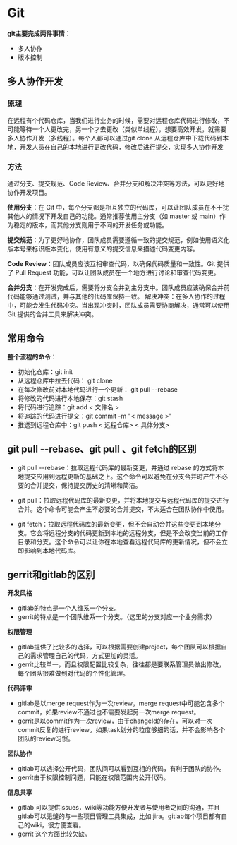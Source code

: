 # Git
**git主要完成两件事情：**
- 多人协作
- 版本控制

## 多人协作开发

### 原理
在远程有个代码仓库，当我们进行业务的时候，需要对远程仓库代码进行修改，不可能等待一个人更改完，另一个才去更改（类似单线程），想要高效开发，就需要多人协作开发（多线程）。每个人都可以通过git clone 从远程仓库中下载代码到本地，开发人员在自己的本地进行更改代码，修改后进行提交，实现多人协作开发

### 方法
通过分支、提交规范、Code Review、合并分支和解决冲突等方法，可以更好地协作开发项目。

**使用分支**：在 Git 中，每个分支都是相互独立的代码库，可以让团队成员在不干扰其他人的情况下开发自己的功能。通常推荐使用主分支（如 master 或 main）作为稳定的版本，而其他分支则用于不同的开发任务或功能。

**提交规范**：为了更好地协作，团队成员需要遵循一致的提交规范，例如使用语义化版本号来标识版本变化，使用有意义的提交信息来描述代码变更内容。

**Code Review**：团队成员应该互相审查代码，以确保代码质量和一致性。Git 提供了 Pull Request 功能，可以让团队成员在一个地方进行讨论和审查代码变更。

**合并分支**：在开发完成后，需要将分支合并到主分支中。团队成员应该确保合并前代码能够通过测试，并与其他的代码库保持一致。
解决冲突：在多人协作的过程中，可能会发生代码冲突。当出现冲突时，团队成员需要协商解决，通常可以使用 Git 提供的合并工具来解决冲突。

## 常用命令
**整个流程的命令**：
- 初始化仓库：git init
- 从远程仓库中拉去代码： git clone
- 在每次修改前对本地代码进行一个更新： git pull --rebase
- 将修改的代码进行本地保存：git stash 
- 将代码进行追踪：git add < 文件名 >
- 将追踪的代码进行提交：git commit -m "< message >"
- 推送到远程仓库中：git push < 远程仓库> < 具体分支>

## git pull --rebase、git pull 、git fetch的区别
- git pull --rebase：拉取远程代码库的最新变更，并通过 rebase 的方式将本地提交应用到远程更新的基础之上。这个命令可以避免在分支合并时产生不必要的合并提交，保持提交历史的清晰和简洁。

- git pull：拉取远程代码库的最新变更，并将本地提交与远程代码库的提交进行合并。这个命令可能会产生不必要的合并提交，不太适合在团队协作中使用。

- git fetch：拉取远程代码库的最新变更，但不会自动合并这些变更到本地分支。它会将远程分支的代码更新到本地的远程分支，但是不会改变当前的工作目录和分支。这个命令可以让你在本地查看远程代码库的更新情况，但不会立即影响到本地代码库。

## gerrit和gitlab的区别
**开发风格**
- gitlab的特点是一个人维系一个分支。
- gerrit的特点是一个团队维系一个分支。（这里的分支对应一个业务需求）

**权限管理**
- gitlab提供了比较多的选择，可以根据需要创建project，每个团队可以根据自己的需求管理自己的代码，方式更加的灵活。
- gerrit比较单一，而且权限配置比较复杂，往往都是要联系管理员做出修改，每个团队很难做到对代码的个性化管理。

**代码评审**
- gitlab是以merge request作为一次review，merge request中可能包含多个 commit，如果review不通过也不需要发起另一次merge request。
- gerrit是以commit作为一次review，由于changeId的存在，可以对一次commit反复的进行review。如果task划分的粒度够细的话，并不会影响各个团队的review习惯。

**团队协作**
- gitlab可以选择公开代码，团队间可以看到互相的代码，有利于团队的协作。
- gerrit由于权限控制问题，只能在权限范围内公开代码。

**信息共享**
- gitlab 可以提供issues，wiki等功能方便开发者与使用者之间的沟通，并且gitlab可以无缝的与一些项目管理工具集成，比如:jira。gitlab每个项目都有自己的wiki，很方便查看。
- gerrit 这个方面比较欠缺。


